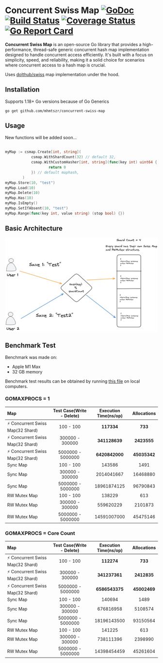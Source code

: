 # Concurrent Swiss Map [![GoDoc][doc-img]][doc] [![Build Status][ci-img]][ci] [![Coverage Status][cov-img]][cov] [![Go Report Card][go-report-img]][go-report]

**Concurrent Swiss Map** is an open-source Go library that provides a high-performance, thread-safe generic concurrent hash map implementation designed to handle concurrent access efficiently. It's built with a focus on simplicity, speed, and reliability, making it a solid choice for scenarios where concurrent access to a hash map is crucial.

Uses [dolthub/swiss](https://github.com/dolthub/swiss) map implementation under the hood.

## Installation

Supports 1.18+ Go versions because of Go Generics
```
go get github.com/mhmtszr/concurrent-swiss-map
```

## Usage
New functions will be added soon...
```go

myMap := csmap.Create[int, string](
			csmap.WithShardCount(32) // default 32,
			csmap.WithCustomHasher[int, string](func(key int) uint64 {
                    return 0
            }) // default maphash,
		)
myMap.Store(10, "test")
myMap.Load(10)
myMap.Delete(10)
myMap.Has(10)
myMap.IsEmpty()
myMap.SetIfAbsent(10, "test")
myMap.Range(func(key int, value string) (stop bool) {})

```

## Basic Architecture
![img.png](img.png)

## Benchmark Test
Benchmark was made on:
- Apple M1 Max
- 32 GB memory

Benchmark test results can be obtained by running [this file](concurrent_swiss_map_benchmark_test.go) on local computers.

### GOMAXPROCS = 1

| Map                              | Test Case(Write - Delete) | Execution Time(ns/op) | Allocations  |
|:---------------------------------|:-------------------------:|:---------------------:|:------------:|
| ⚡ Concurrent Swiss Map(32 Shard) |         100 - 100         |      **117334**       |   **733**    
| ⚡ Concurrent Swiss Map(32 Shard) |      300000 - 300000      |     **341128639**     | **2423555**  
| ⚡ Concurrent Swiss Map(32 Shard) |     5000000 - 5000000     |    **6420842000**     | **45035342** 
| Sync Map                         |         100 - 100         |        143586         |     1491     
| Sync Map                         |      300000 - 300000      |      2014041667       |   16468880   
| Sync Map                         |     5000000 - 5000000     |      18961874125      |   96790843   
| RW Mutex Map                     |         100 - 100         |        138229         |     613      
| RW Mutex Map                     |      300000 - 300000      |       559620229       |   2101873    
| RW Mutex Map                     |     5000000 - 5000000     |      14591007000      |   45475146   

### GOMAXPROCS = Core Count

| Map                              | Test Case(Write - Delete) | Execution Time(ns/op) | Allocations  |
|:---------------------------------|:-------------------------:|:---------------------:|:------------:|
| ⚡ Concurrent Swiss Map(32 Shard) |         100 - 100         |      **112274**       |   **733**    
| ⚡ Concurrent Swiss Map(32 Shard) |      300000 - 300000      |     **341237361**     | **2412835**  
| ⚡ Concurrent Swiss Map(32 Shard) |     5000000 - 5000000     |    **6586543375**     | **45002469** 
| Sync Map                         |         100 - 100         |        140694         |     1489     
| Sync Map                         |      300000 - 300000      |       676816958       |   5108574    
| Sync Map                         |     5000000 - 5000000     |      18196143500      |   93150564   
| RW Mutex Map                     |         100 - 100         |        141225         |     613      
| RW Mutex Map                     |      300000 - 300000      |       738111396       |   2398990    
| RW Mutex Map                     |     5000000 - 5000000     |      14398454459      |   45261604   

[doc-img]: https://godoc.org/github.com/mhmtszr/concurrent-swiss-map?status.svg
[doc]: https://godoc.org/github.com/mhmtszr/concurrent-swiss-map
[ci-img]: https://github.com/mhmtszr/concurrent-swiss-map/actions/workflows/build-test.yml/badge.svg
[ci]: https://github.com/mhmtszr/concurrent-swiss-map/actions/workflows/build-test.yml
[cov-img]: https://codecov.io/gh/mhmtszr/concurrent-swiss-map/branch/master/graph/badge.svg
[cov]: https://codecov.io/gh/mhmtszr/concurrent-swiss-map
[go-report-img]: https://goreportcard.com/badge/github.com/mhmtszr/concurrent-swiss-map
[go-report]: https://goreportcard.com/report/github.com/mhmtszr/concurrent-swiss-map